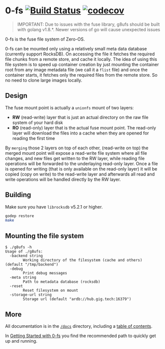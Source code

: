 # 0-fs [![Build Status](https://travis-ci.com/threefoldtech/0-fs.svg?branch=development)](https://travis-ci.com/threefoldtech/0-fs) [![codecov](https://codecov.io/gh/threefoldtech/0-fs/branch/development/graph/badge.svg)](https://codecov.io/gh/threefoldtech/0-fs)

> IMPORTANT: Due to issues with the fuse library, g8ufs should be built with golang v1.8.*. Newer versions of go will cause unexpected issues

0-fs is the fuse file system of Zero-OS.

0-fs can be mounted only using a relatively small meta data database (currently support RocksDB). On accessing
the file it fetches the required file chunks from a remote store, and cache it locally. The idea of using this file system
is to speed up container creation by just mounting the container root from any image metadata file (we call it a `flist` file) and once
the container starts, it fetches only the required files from the remote store. So no need to clone large images locally.

## Design

The fuse mount point is actually a `unionfs` mount of two layers:
- **RW** (read-write) layer that is just an actual directory on the raw file system of your hard disk
- **RO** (read-only) layer that is the actual fuse mount point. The read-only layer will download the files into a cache when they are opened for reading the first time

By `merging` those 2 layers on top of each other, (read-write on top) the merged mount point will
expose a read-write file system where all file changes, and new files get written to the RW layer,
while reading file operations will be forwarded to the underlaying read-only layer. Once a file is opened
for writing (that is only available on the read-only layer) it will be copied (copy on write) to the
read-write layer and afterwards all read and write operations will be handled directly by the RW layer.

## Building

Make sure you have `librocksdb` v5.2.1 or higher.

```bash
godep restore
make
```

## Mounting the file system

```
$ ./g8ufs -h
Usage of ./g8ufs:
  -backend string
    	Working directory of the filesystem (cache and others) (default "/tmp/backend")
  -debug
    	Print debug messages
  -meta string
    	Path to metadata database (rocksdb)
  -reset
    	Reset filesystem on mount
  -storage-url string
    	Storage url (default "ardb://hub.gig.tech:16379")
```

## More

All documentation is in the [`/docs`](./docs) directory, including a [table of contents](/docs/SUMMARY.md).

In [Getting Started with 0-fs](/docs/gettingstarted/README.md) you find the recommended path to quickly get up and running.
